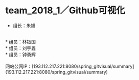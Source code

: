 # team_2018_1／Github可视化
* 组长：朱旭
</br>
* 组员：林钰国
</br>
* 组员：刘宇鑫
</br>
* 组员：钟勇辉
</br></br>
网站公网IP：[193.112.217.221:8080/spring_gitvisual/summary](193.112.217.221:8080/spring_gitvisual/summary)
